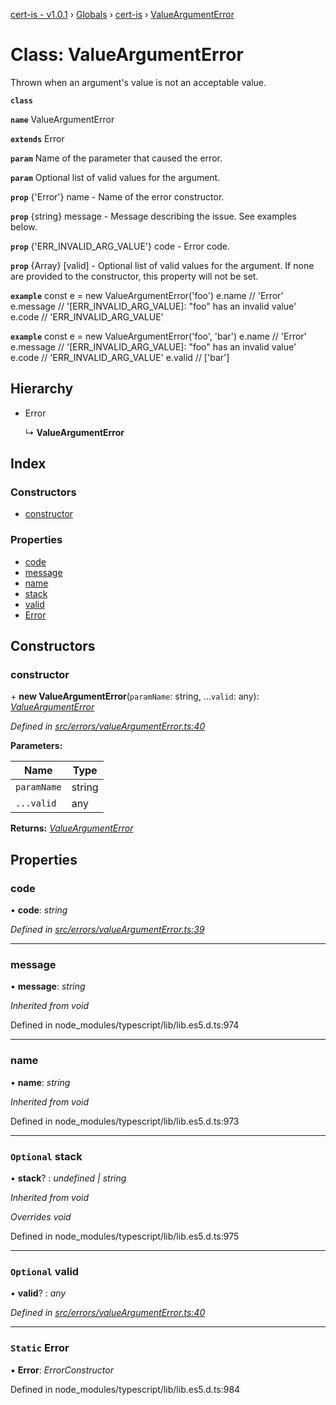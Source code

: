 [cert-is - v1.0.1](../README.md) › [Globals](../globals.md) › [cert-is](../modules/cert_is.md) › [ValueArgumentError](cert_is.valueargumenterror.md)

# Class: ValueArgumentError

Thrown when an argument's value is not an acceptable value.

**`class`** 

**`name`** ValueArgumentError

**`extends`** Error

**`param`** Name of the parameter that caused the error.

**`param`** Optional list of valid values for the argument.

**`prop`** {'Error'} name       - Name of the error constructor.

**`prop`** {string}  message    - Message describing the issue. See examples below.

**`prop`** {'ERR_INVALID_ARG_VALUE'} code - Error code.

**`prop`** {Array}   [valid]    - Optional list of valid values for the
argument. If none are provided to the constructor, this property will not
be set.

**`example`** 
const e = new ValueArgumentError('foo')
e.name    // 'Error'
e.message // '[ERR_INVALID_ARG_VALUE]: "foo" has an invalid value'
e.code    // 'ERR_INVALID_ARG_VALUE'

**`example`** 
const e = new ValueArgumentError('foo', 'bar')
e.name    // 'Error'
e.message // '[ERR_INVALID_ARG_VALUE]: "foo" has an invalid value'
e.code    // 'ERR_INVALID_ARG_VALUE'
e.valid   // ['bar']

## Hierarchy

* Error

  ↳ **ValueArgumentError**

## Index

### Constructors

* [constructor](cert_is.valueargumenterror.md#constructor)

### Properties

* [code](cert_is.valueargumenterror.md#code)
* [message](cert_is.valueargumenterror.md#message)
* [name](cert_is.valueargumenterror.md#name)
* [stack](cert_is.valueargumenterror.md#optional-stack)
* [valid](cert_is.valueargumenterror.md#optional-valid)
* [Error](cert_is.valueargumenterror.md#static-error)

## Constructors

###  constructor

\+ **new ValueArgumentError**(`paramName`: string, ...`valid`: any): *[ValueArgumentError](cert_is.valueargumenterror.md)*

*Defined in [src/errors/valueArgumentError.ts:40](https://github.com/jpcx/cert-is/blob/09879b3/src/errors/valueArgumentError.ts#L40)*

**Parameters:**

Name | Type |
------ | ------ |
`paramName` | string |
`...valid` | any |

**Returns:** *[ValueArgumentError](cert_is.valueargumenterror.md)*

## Properties

###  code

• **code**: *string*

*Defined in [src/errors/valueArgumentError.ts:39](https://github.com/jpcx/cert-is/blob/09879b3/src/errors/valueArgumentError.ts#L39)*

___

###  message

• **message**: *string*

*Inherited from void*

Defined in node_modules/typescript/lib/lib.es5.d.ts:974

___

###  name

• **name**: *string*

*Inherited from void*

Defined in node_modules/typescript/lib/lib.es5.d.ts:973

___

### `Optional` stack

• **stack**? : *undefined | string*

*Inherited from void*

*Overrides void*

Defined in node_modules/typescript/lib/lib.es5.d.ts:975

___

### `Optional` valid

• **valid**? : *any*

*Defined in [src/errors/valueArgumentError.ts:40](https://github.com/jpcx/cert-is/blob/09879b3/src/errors/valueArgumentError.ts#L40)*

___

### `Static` Error

▪ **Error**: *ErrorConstructor*

Defined in node_modules/typescript/lib/lib.es5.d.ts:984
